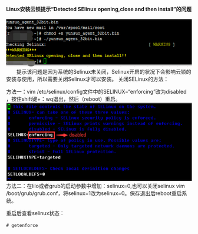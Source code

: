 #### Linux安装云锁提示“Detected SElinux opening,close and then install”的问题
![](/assets/q_25_1.png)  
&emsp;&emsp;提示该问题是因为系统的Selinux未关闭，Selinux开启的状况下会影响云锁的安装与使用，所以需要关闭Selinux才可以安装。
关闭SELinux的方法：

方法一：vim /etc/selinux/config文件中的SELINUX=“enforcing”改为disabled ，按住shift键+：wq退出，然后（reboot）重启。
![](/assets/q_25_2.png) 
方法二：在lilo或者grub的启动参数中增加：selinux=0,也可以关闭selinux
vim /boot/grub/grub.conf，将selinux=1改为selinux=0。保存退出后reboot重启系统。

重启后查看selinux状态：

`# getenforce`